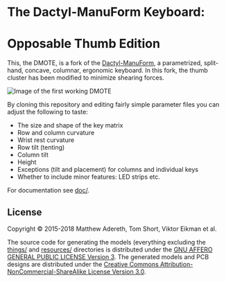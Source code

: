 # The Dactyl-ManuForm Keyboard:
# Opposable Thumb Edition

This, the DMOTE, is a fork of the [Dactyl-ManuForm](https://github.com/tshort/dactyl-keyboard),
a parametrized, split-hand, concave, columnar, ergonomic keyboard. In this fork,
the thumb cluster has been modified to minimize shearing forces.

![Image of the first working DMOTE](http://viktor.eikman.se/image/dmote-1-glamour-shot/display)

By cloning this repository and editing fairly simple parameter files you can
adjust the following to taste:

* The size and shape of the key matrix
* Row and column curvature
* Wrist rest curvature
* Row tilt (tenting)
* Column tilt
* Height
* Exceptions (tilt and placement) for columns and individual keys
* Whether to include minor features: LED strips etc.

For documentation see [doc/](doc/).

## License

Copyright © 2015-2018 Matthew Adereth, Tom Short, Viktor Eikman et al.

The source code for generating the models (everything excluding the [things/](things/) and [resources/](resources/) directories is distributed under the [GNU AFFERO GENERAL PUBLIC LICENSE Version 3](LICENSE).  The generated models and PCB designs are distributed under the [Creative Commons Attribution-NonCommercial-ShareAlike License Version 3.0](LICENSE-models).
